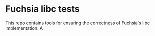 # Fuchsia libc tests

This repo contains tools for ensuring the correctness of Fuchsia's libc
implementation.
A
